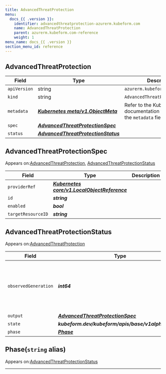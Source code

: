 ```yaml
---
title: AdvancedThreatProtection
menu:
  docs_{{ .version }}:
    identifier: advancedthreatprotection-azurerm.kubeform.com
    name: AdvancedThreatProtection
    parent: azurerm.kubeform.com-reference
    weight: 1
menu_name: docs_{{ .version }}
section_menu_id: reference
---
```


## AdvancedThreatProtection
| Field | Type | Description |
| ------ | ----- | ----------- |
| `apiVersion` | string | `azurerm.kubeform.com/v1alpha1` |
|    `kind` | string | `AdvancedThreatProtection` |
| `metadata` | ***[Kubernetes meta/v1.ObjectMeta](https://v1-18.docs.kubernetes.io/docs/reference/generated/kubernetes-api/v1.18/#objectmeta-v1-meta)***|Refer to the Kubernetes API documentation for the fields of the `metadata` field.|
| `spec` | ***[AdvancedThreatProtectionSpec](#advancedthreatprotectionspec)***||
| `status` | ***[AdvancedThreatProtectionStatus](#advancedthreatprotectionstatus)***||
## AdvancedThreatProtectionSpec

Appears on:[AdvancedThreatProtection](#advancedthreatprotection), [AdvancedThreatProtectionStatus](#advancedthreatprotectionstatus)

| Field | Type | Description |
| ------ | ----- | ----------- |
| `providerRef` | ***[Kubernetes core/v1.LocalObjectReference](https://v1-18.docs.kubernetes.io/docs/reference/generated/kubernetes-api/v1.18/#localobjectreference-v1-core)***||
| `id` | ***string***||
| `enabled` | ***bool***||
| `targetResourceID` | ***string***||
## AdvancedThreatProtectionStatus

Appears on:[AdvancedThreatProtection](#advancedthreatprotection)

| Field | Type | Description |
| ------ | ----- | ----------- |
| `observedGeneration` | ***int64***| ***(Optional)*** Resource generation, which is updated on mutation by the API Server.|
| `output` | ***[AdvancedThreatProtectionSpec](#advancedthreatprotectionspec)***| ***(Optional)*** |
| `state` | ***kubeform.dev/kubeform/apis/base/v1alpha1.State***| ***(Optional)*** |
| `phase` | ***[Phase](#phase)***| ***(Optional)*** |
## Phase(`string` alias)

Appears on:[AdvancedThreatProtectionStatus](#advancedthreatprotectionstatus)

---
